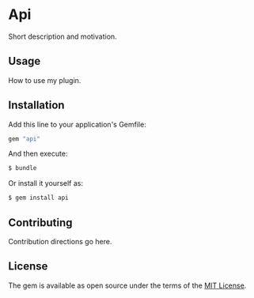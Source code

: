 # Api

Short description and motivation.

## Usage

How to use my plugin.

## Installation

Add this line to your application's Gemfile:

```ruby
gem "api"
```

And then execute:

```bash
$ bundle
```

Or install it yourself as:

```bash
$ gem install api
```

## Contributing

Contribution directions go here.

## License

The gem is available as open source under the terms of the [MIT License](https://opensource.org/licenses/MIT).
